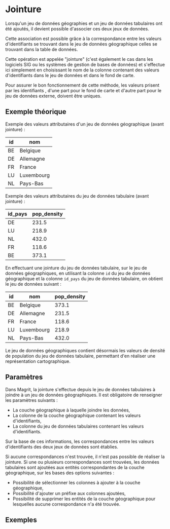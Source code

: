 # Jointure

Lorsqu'un jeu de données géographies et un jeu de données tabulaires ont été ajoutés, il devient possible
d'associer ces deux jeux de données.

Cette association est possible grâce à la correspondance entre les valeurs d'identifiants se trouvant dans le jeu de données géographique
celles se trouvant dans la table de données.

Cette opération est appelée "jointure" (c'est également le cas dans les logiciels SIG ou les systèmes de gestion de bases
de données) et s'effectue ici simplement en choisissant le nom de la colonne contenant des valeurs d'identifiants
dans le jeu de données et dans le fond de carte.

Pour assurer le bon fonctionnement de cette méthode, les valeurs prisent par les identifiants , d'une part pour le fond de carte et d'autre part pour le jeu de données externe, doivent être uniques.

## Exemple théorique

Exemple des valeurs attributaires d'un jeu de données géographique (avant jointure) :

| id | nom |
|----|-----|
| BE | Belgique |
| DE | Allemagne |
| FR | France |
| LU | Luxembourg |
| NL | Pays-Bas |

Exemple des valeurs attributaires du jeu de données tabulaire (avant jointure) :

| id_pays | pop_density |
|--------|-------------|
| DE     | 231.5       |
| LU     | 218.9       |
| NL     | 432.0       |
| FR     | 118.6       |
| BE     | 373.1       |

En effectuant une jointure du jeu de données tabulaire, sur le jeu de données géographiques,
en utilisant la colonne `id` du jeu de données géographique et la colonne `id_pays` du jeu de données tabulaire,
on obtient le jeu de données suivant :

| id | nom | pop_density |
|----|-----|-------------|
| BE | Belgique | 373.1 |
| DE | Allemagne | 231.5 |
| FR | France | 118.6 |
| LU | Luxembourg | 218.9 |
| NL | Pays-Bas | 432.0 |

Le jeu de données géographiques contient désormais les valeurs de densité de population du jeu de données tabulaire,
permettant d'en réaliser une représentation cartographique.

## Paramètres

Dans Magrit, la jointure s'effectue depuis le jeu de données tabulaires à joindre à un jeu de données géographiques.
Il est obligatoire de renseigner les paramètres suivants :

- La couche géographique à laquelle joindre les données,
- La colonne de la couche géographique contenant les valeurs d'identifiants,
- La colonne du jeu de données tabulaires contenant les valeurs d'identifiants.

Sur la base de ces informations, les correspondances entre les valeurs d'identifiants des deux jeux de données sont établies.

Si aucune correspondances n'est trouvée, il n'est pas possible de réaliser la jointure.
Si une ou plusieurs correspondances sont trouvées, les données tabulaires sont ajoutées aux entités correspondantes de la couche géographique,
sur les bases des options suivantes :

- Possibilité de sélectionner les colonnes à ajouter à la couche géographique,
- Possibilité d'ajouter un préfixe aux colonnes ajoutées,
- Possibilité de supprimer les entités de la couche géographique pour lesquelles aucune correspondance n'a été trouvée.

## Exemples